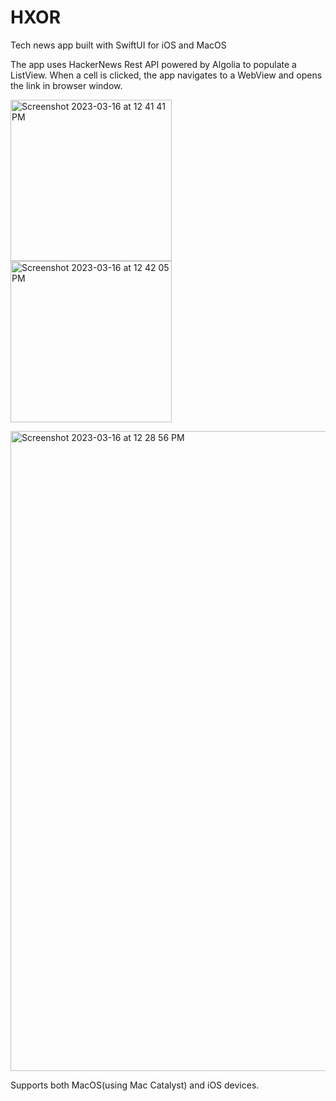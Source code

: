  # HXOR
Tech news app built with SwiftUI for iOS and MacOS 

The app uses HackerNews Rest API powered by Algolia to populate a ListView. When a cell is clicked, the app navigates to a WebView and opens the link in browser window. 



<p float="none">
  <img width="258" alt="Screenshot 2023-03-16 at 12 41 41 PM" src="https://user-images.githubusercontent.com/33110652/225735429-29f1c062-e2cd-4ea7-8b4e-dbf4a0df3b74.png">

<img width="258" alt="Screenshot 2023-03-16 at 12 42 05 PM" src="https://user-images.githubusercontent.com/33110652/225735453-0e06116c-8ed7-492b-bc42-659e05d37fa0.png">
</p>

<img width="1024" alt="Screenshot 2023-03-16 at 12 28 56 PM" src="https://user-images.githubusercontent.com/33110652/225735475-95ba3578-d045-445f-a269-7d57e4cd2629.png">

Supports both MacOS(using Mac Catalyst) and iOS devices. 